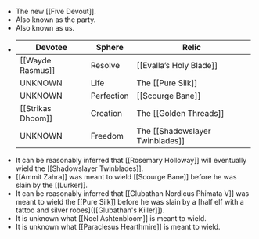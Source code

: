 - The new [[Five Devout]].
- Also known as the party.
- Also known as us.
- |  Devotee|Sphere| Relic|
  |--|--|--|
  | [[Wayde Rasmus]] |Resolve|[[Evalla’s Holy Blade]]|
  |UNKNOWN|Life|The [[Pure Silk]]|
  |UNKNOWN|Perfection|[[Scourge Bane]]|
  | [[Strikas Dhoom]] |Creation|The [[Golden Threads]]|
  |UNKNOWN|Freedom|The [[Shadowslayer Twinblades]]|
- It can be reasonably inferred that [[Rosemary Holloway]] will eventually wield the [[Shadowslayer Twinblades]].
- [[Ammit Zahra]] was meant to wield [[Scourge Bane]] before he was slain by the [[Lurker]].
- It can be reasonably inferred that [[Glubathan Nordicus Phimata V]] was meant to wield the [[Pure Silk]] before he was slain by a [half elf with a tattoo and silver robes]([[Glubathan's Killer]]).
- It is unknown what [[Noel Ashtenbloom]] is meant to wield.
- It is unknown what [[Paraclesus Hearthmire]] is meant to wield.